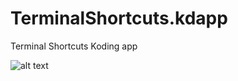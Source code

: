 TerminalShortcuts.kdapp
=======================

Terminal Shortcuts Koding app

![alt text](https://github.com/stefanbc/TerminalShortcuts.kdapp/raw/master/resources/screenshot.png "Screenshot")
